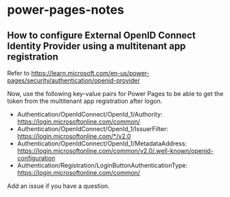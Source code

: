 # power-pages-notes

## How to configure External OpenID Connect Identity Provider using a multitenant app registration
Refer to https://learn.microsoft.com/en-us/power-pages/security/authentication/openid-provider 

Now, use the following key-value pairs for Power Pages to be able to get the token from the multitenant app registration after logon.
* Authentication/OpenIdConnect/OpenId_1/Authority: https://login.microsoftonline.com/common/
* Authentication/OpenIdConnect/OpenId_1/IssuerFilter: https://login.microsoftonline.com/*/v2.0
* Authentication/OpenIdConnect/OpenId_1/MetadataAddress: https://login.microsoftonline.com/common/v2.0/.well-known/openid-configuration
* Authentication/Registration/LoginButtonAuthenticationType: https://login.microsoftonline.com/common/

Add an issue if you have a question.
